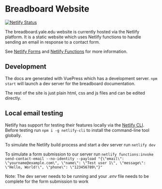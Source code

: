 # Breadboard Website
[![Netlify Status](https://api.netlify.com/api/v1/badges/91fee330-078d-4824-ae06-ced5e4888b31/deploy-status)](https://app.netlify.com/sites/wizardly-kepler-096cf8/deploys)

The breadboard.yale.edu website is currently hosted via the Netlify platform. It is a static website which uses Netlify functions
to handle sending an email in response to a contact form.

See [Netlify Forms](https://docs.netlify.com/forms/setup/) and [Netlify Functions](https://docs.netlify.com/functions/overview/) for more information.

## Development
The docs are generated with VuePress which has a development server. `npm start` will launch a dev server for the breadboard documentation.

The rest of the site is just plain html, css and js files and can be edited directly.
## Local email testing
Netlify has support for testing their features locally via the [Netlify CLI](https://docs.netlify.com/cli/get-started/).
Before testing run `npm i -g netlify-cli` to install the command-line tool globally.

To simulate the Netlify build process and start a dev server run `netlify dev`

To simulate a form submission to our server run `netlify functions:invoke send-contact-email --no-identity --payload "{\"email\": \"yourname@example.com\", \"name\": \"Test user 1\", \"message\": \"Hello, World!\", \"phone\": \"123456789\"}"`

Note: The dev server needs to be running and your *.env* file needs to be complete for the form submission to work
